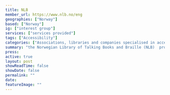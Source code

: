 ```yaml
---
title: NLB
member_url: https://www.nlb.no/eng
geographies: ["Norway"]
based: ["Norway"]
ig: ["interest group"] 
services: ["services provided"] 
tags: ["Accessibility"]
categories: ["Associations, libraries and companies specialised in accessibility services"]
summary: "the Norwegian Library of Talking Books and Braille (NLB)  produces and lends out talking books and braille books."
press:
active: true
layout: post
showReadTime: false
showDate: false
permalink: ""
date: 
featureImage: ""
---
```

